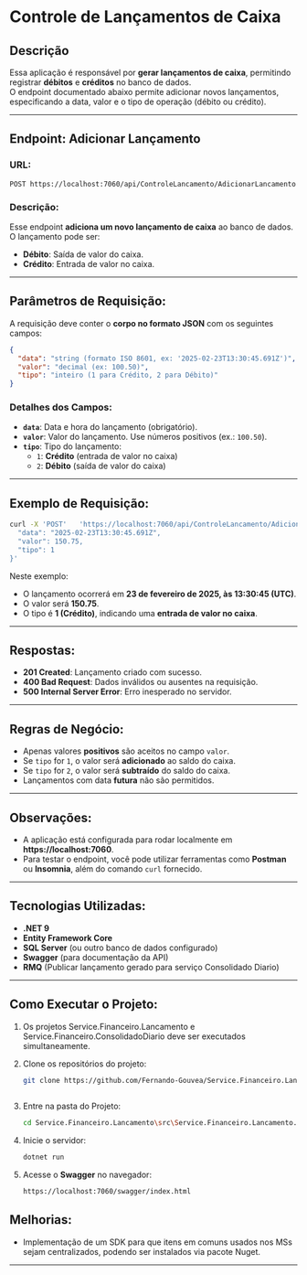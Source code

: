 
# Controle de Lançamentos de Caixa

## Descrição
Essa aplicação é responsável por **gerar lançamentos de caixa**, permitindo registrar **débitos** e **créditos** no banco de dados.  
O endpoint documentado abaixo permite adicionar novos lançamentos, especificando a data, valor e o tipo de operação (débito ou crédito).

---

## Endpoint: Adicionar Lançamento

### URL:  
```
POST https://localhost:7060/api/ControleLancamento/AdicionarLancamento
```

### Descrição:  
Esse endpoint **adiciona um novo lançamento de caixa** ao banco de dados.  
O lançamento pode ser:
- **Débito**: Saída de valor do caixa.
- **Crédito**: Entrada de valor no caixa.

---

## Parâmetros de Requisição:  
A requisição deve conter o **corpo no formato JSON** com os seguintes campos:  
```json
{
  "data": "string (formato ISO 8601, ex: '2025-02-23T13:30:45.691Z')",
  "valor": "decimal (ex: 100.50)",
  "tipo": "inteiro (1 para Crédito, 2 para Débito)"
}
```

### Detalhes dos Campos:
- **`data`**: Data e hora do lançamento (obrigatório).  
- **`valor`**: Valor do lançamento. Use números positivos (ex.: `100.50`).  
- **`tipo`**: Tipo do lançamento:  
  - `1`: **Crédito** (entrada de valor no caixa)  
  - `2`: **Débito** (saída de valor do caixa)  

---

## Exemplo de Requisição:
```bash
curl -X 'POST'   'https://localhost:7060/api/ControleLancamento/AdicionarLancamento'   -H 'accept: */*'   -H 'Content-Type: application/json'   -d '{
  "data": "2025-02-23T13:30:45.691Z",
  "valor": 150.75,
  "tipo": 1
}'
```

Neste exemplo:  
- O lançamento ocorrerá em **23 de fevereiro de 2025, às 13:30:45 (UTC)**.  
- O valor será **150.75**.  
- O tipo é **1 (Crédito)**, indicando uma **entrada de valor no caixa**.  

---

## Respostas:
- **201 Created**: Lançamento criado com sucesso.  
- **400 Bad Request**: Dados inválidos ou ausentes na requisição.  
- **500 Internal Server Error**: Erro inesperado no servidor.  

---

## Regras de Negócio:  
- Apenas valores **positivos** são aceitos no campo `valor`.  
- Se `tipo` for `1`, o valor será **adicionado** ao saldo do caixa.  
- Se `tipo` for `2`, o valor será **subtraído** do saldo do caixa.  
- Lançamentos com data **futura** não são permitidos.  

---

## Observações:
- A aplicação está configurada para rodar localmente em **https://localhost:7060**.   
- Para testar o endpoint, você pode utilizar ferramentas como **Postman** ou **Insomnia**, além do comando `curl` fornecido.  

---

## Tecnologias Utilizadas:
- **.NET 9**
- **Entity Framework Core**
- **SQL Server** (ou outro banco de dados configurado)
- **Swagger** (para documentação da API)
- **RMQ** (Publicar lançamento gerado para serviço Consolidado Diario)

---

## Como Executar o Projeto:

1. Os projetos Service.Financeiro.Lancamento e Service.Financeiro.ConsolidadoDiario deve ser executados simultaneamente.

2. Clone os repositórios do projeto:  
   ```bash
   git clone https://github.com/Fernando-Gouvea/Service.Financeiro.Lancamento.git
  
   ```
3. Entre na pasta do Projeto:  
   ```bash
   cd Service.Financeiro.Lancamento\src\Service.Financeiro.Lancamento.Presentation
   ```
   
4. Inicie o servidor:  
   ```bash
   dotnet run
   ```
   
5. Acesse o **Swagger** no navegador:  
   ```bash
   https://localhost:7060/swagger/index.html
   ```
## Melhorias:
- Implementação de um SDK para que itens em comuns usados nos MSs sejam centralizados, podendo ser instalados via pacote Nuget.   

---
